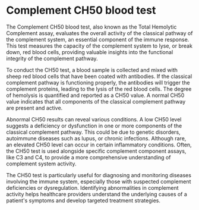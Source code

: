 [//]: # (source: gpt-40)
[//]: # (abbr: CH50)
[//]: # (aka: classical pathway hemolytic assay)
[//]: # (aka: classical pathway hemolytic assay 50% lysis test for complement system)

# Complement CH50 blood test

The Complement CH50 blood test, also known as the Total Hemolytic Complement assay, evaluates the overall activity of the classical pathway of the complement system, an essential component of the immune response. This test measures the capacity of the complement system to lyse, or break down, red blood cells, providing valuable insights into the functional integrity of the complement pathway.

To conduct the CH50 test, a blood sample is collected and mixed with sheep red blood cells that have been coated with antibodies. If the classical complement pathway is functioning properly, the antibodies will trigger the complement proteins, leading to the lysis of the red blood cells. The degree of hemolysis is quantified and reported as a CH50 value. A normal CH50 value indicates that all components of the classical complement pathway are present and active.

Abnormal CH50 results can reveal various conditions. A low CH50 level suggests a deficiency or dysfunction in one or more components of the classical complement pathway. This could be due to genetic disorders, autoimmune diseases such as lupus, or chronic infections. Although rare, an elevated CH50 level can occur in certain inflammatory conditions. Often, the CH50 test is used alongside specific complement component assays, like C3 and C4, to provide a more comprehensive understanding of complement system activity.

The CH50 test is particularly useful for diagnosing and monitoring diseases involving the immune system, especially those with suspected complement deficiencies or dysregulation. Identifying abnormalities in complement activity helps healthcare providers understand the underlying causes of a patient's symptoms and develop targeted treatment strategies.